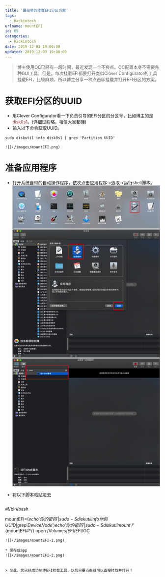 ```yaml
---
title: '最简单的挂载EFI分区方案'
tags:
  - Hackintosh
urlname: mountEFI
id: 65
categories:
  - Hackintosh
date: 2019-12-03 19:00:00
updated: 2019-12-03 19:00:00
---
```


>博主使用OC已经有一段时间，最近发现一个不爽点。OC配置本身不需要各种GUI工具，但是，每次挂载EFI都要打开类似Clover Configurator的工具挂载EFI，比较麻烦，所以博主分享一种点击即挂载并打开EFI分区的方案。<!--more-->

# 获取EFI分区的UUID
* 用Clover Configurator看一下负责引导的EFI分区的分区号，比如博主的是<font color=#A52A2A >disk0s1</font>。(详细过程略，相信大家都懂)
* 输入以下命令获取UUID。
```
sudo diskutil info disk0s1 | grep 'Partition UUID'
```
    ![](/images/mountEFI.png)

# 准备应用程序

* 打开系统自带的自动操作程序，依次点击应用程序->选取->运行shell脚本。
![](/images/unlock-1.png)
![](/images/unlock-2.png)
![](/images/unlock-3.png)

* 将以下脚本粘贴进去

  ```
#!/bin/bash

mountEFI=$(echo '你的密码' | sudo -S diskutil info 你的UUID | grep 'Device Node')
echo '你的密码' | sudo -S diskutil mount '/'${mountEFI#*/}
open /Volumes/EFI/EFI/OC
  ```
  ![](/images/mountEFI-1.png)

* 保存成app
![](/images/mountEFI-2.png)


> 至此，您已经成功制作EFI挂载工具，以后只要点击就可以直接挂载并打开！